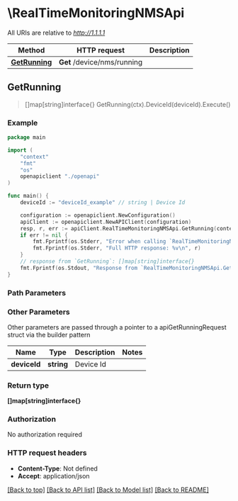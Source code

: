 # \RealTimeMonitoringNMSApi

All URIs are relative to *http://1.1.1.1*

Method | HTTP request | Description
------------- | ------------- | -------------
[**GetRunning**](RealTimeMonitoringNMSApi.md#GetRunning) | **Get** /device/nms/running | 



## GetRunning

> []map[string]interface{} GetRunning(ctx).DeviceId(deviceId).Execute()





### Example

```go
package main

import (
    "context"
    "fmt"
    "os"
    openapiclient "./openapi"
)

func main() {
    deviceId := "deviceId_example" // string | Device Id

    configuration := openapiclient.NewConfiguration()
    apiClient := openapiclient.NewAPIClient(configuration)
    resp, r, err := apiClient.RealTimeMonitoringNMSApi.GetRunning(context.Background()).DeviceId(deviceId).Execute()
    if err != nil {
        fmt.Fprintf(os.Stderr, "Error when calling `RealTimeMonitoringNMSApi.GetRunning``: %v\n", err)
        fmt.Fprintf(os.Stderr, "Full HTTP response: %v\n", r)
    }
    // response from `GetRunning`: []map[string]interface{}
    fmt.Fprintf(os.Stdout, "Response from `RealTimeMonitoringNMSApi.GetRunning`: %v\n", resp)
}
```

### Path Parameters



### Other Parameters

Other parameters are passed through a pointer to a apiGetRunningRequest struct via the builder pattern


Name | Type | Description  | Notes
------------- | ------------- | ------------- | -------------
 **deviceId** | **string** | Device Id | 

### Return type

**[]map[string]interface{}**

### Authorization

No authorization required

### HTTP request headers

- **Content-Type**: Not defined
- **Accept**: application/json

[[Back to top]](#) [[Back to API list]](../README.md#documentation-for-api-endpoints)
[[Back to Model list]](../README.md#documentation-for-models)
[[Back to README]](../README.md)

